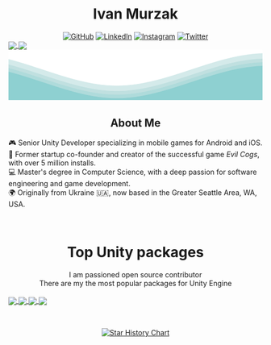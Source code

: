 <div align="center">

  <h1>Ivan Murzak</h1>

  <div >
    <a href="https://github.com/IvanMurzak"><img src="https://user-images.githubusercontent.com/58532023/171219272-a68dd897-a9c7-4826-b7e6-10ef84e6a0a8.png" alt="GitHub"/></a>
    <a href="https://www.linkedin.com/in/ivan-murzak"><img src="https://user-images.githubusercontent.com/58532023/171219303-8839f911-21bf-453f-b517-9dd6ef9a873c.png" alt="LinkedIn"/></a>
    <a href="https://www.instagram.com/ivanmurzak_/"><img src="https://user-images.githubusercontent.com/58532023/171219320-cc1517cb-54a9-470c-a92d-965524a7b3aa.png" alt="Instagram"/></a>
    <a href="https://twitter.com/IvanMurzak"><img src="https://user-images.githubusercontent.com/58532023/171218519-2ccc030a-72b5-45ea-a2ec-7f1dfbef917f.png" alt="Twitter"/></a>
  </div>
</div>

<a href="https://github.com/IvanMurzak">
  <img height=200 align="center" src="https://github-readme-stats.vercel.app/api?username=IvanMurzak&theme=transparent&show_icons=true&count_private=true&include_all_commits=true&custom_title=GitHub+Stats&hide_border=true"/>
</a>
<a href="https://github.com/IvanMurzak">
  <img height=200 align="center" src="https://github-readme-streak-stats.herokuapp.com/?user=IvanMurzak&theme=transparent&hide_border=true"/>
</a>

<img src="https://raw.githubusercontent.com/IvanMurzak/IvanMurzak/main/images/waves.svg" width="100%" height="100">

<div align="center">
  <h2>About Me</h2>
</div>

🎮 Senior Unity Developer specializing in mobile games for Android and iOS.  
🚀 Former startup co-founder and creator of the successful game *Evil Cogs*, with over 5 million installs.  
💻 Master's degree in Computer Science, with a deep passion for software engineering and game development.  
🌍 Originally from Ukraine :ukraine:, now based in the Greater Seattle Area, WA, USA.

<br/>
<h1 align="center">Top Unity packages</h1>
<div align="center">I am passioned open source contributor</div>
<div align="center">There are my the most popular packages for Unity Engine</div>
<br/>

<a href="https://github.com/IvanMurzak/Unity-ImageLoader">
  <img width="45%" align="center" src="https://github-readme-stats.vercel.app/api/pin?username=IvanMurzak&repo=Unity-ImageLoader&theme=transparent&hide_border=true"/>
</a>
<a href="https://github.com/IvanMurzak/Unity-Theme">
  <img width="45%" align="center" src="https://github-readme-stats.vercel.app/api/pin?username=IvanMurzak&repo=Unity-Theme&theme=transparent&hide_border=true"/>
</a>
<a href="https://github.com/IvanMurzak/Unity-Gyroscope-Parallax">
  <img width="45%" align="center" src="https://github-readme-stats.vercel.app/api/pin?username=IvanMurzak&repo=Unity-Gyroscope-Parallax&theme=transparent&hide_border=true"/>
</a>
<a href="https://github.com/IvanMurzak/Unity-Package-Template">
  <img width="45%" align="center" src="https://github-readme-stats.vercel.app/api/pin?username=IvanMurzak&repo=Unity-Package-Template&theme=transparent&hide_border=true"/>
</a>

<br/>

<h2 align="center"> </h1>

<br/>

<div align="center">
  <a href="https://star-history.com/#IvanMurzak/Unity-Gyroscope-Parallax&IvanMurzak/Unity-Package-Template&IvanMurzak/Unity-Mouse-Parallax&IvanMurzak/Unity-PlayerPrefsEx&IvanMurzak/Unity-ImageLoader&IvanMurzak/Unity-AudioLoader&IvanMurzak/Unity-IAP-Store&IvanMurzak/Unity-Theme&IvanMurzak/Unity-Saver&Date">
    <img alt="Star History Chart" width="100%" src="https://api.star-history.com/svg?repos=IvanMurzak/Unity-Gyroscope-Parallax,IvanMurzak/Unity-Package-Template,IvanMurzak/Unity-Mouse-Parallax,IvanMurzak/Unity-PlayerPrefsEx,IvanMurzak/Unity-ImageLoader,IvanMurzak/Unity-AudioLoader,IvanMurzak/Unity-IAP-Store,IvanMurzak/Unity-Theme,IvanMurzak/Unity-Saver&type=Date" />
  </a>
</div>
